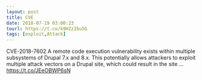 ```yaml
---
layout: post
title: CVE
date: 2018-07-19 03:00:23
tourl: https://t.co/k9HZz2bu5G
tags: [exploit,Attack]
---
```

CVE-2018-7602 A remote code execution vulnerability exists within multiple subsystems of Drupal 7.x and 8.x. This potentially allows attackers to exploit multiple attack vectors on a Drupal site, which could result in the site ... https://t.co/JEeOBWP6sN